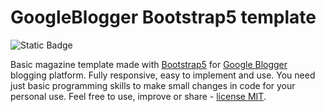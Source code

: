 # GoogleBlogger Bootstrap5 template
![Static Badge](https://img.shields.io/badge/build-passing-brightgreen)

Basic magazine template made with [Bootstrap5](https://getbootstrap.com/) for [Google Blogger](https://www.blogger.com/) blogging platform. Fully responsive, easy to implement and use. You need just basic programming skills to make small changes in code for your personal use. Feel free to use, improve or share - [license MIT](LICENSE). 
